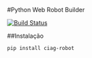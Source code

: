#Python Web Robot Builder

[![Build Status](https://travis-ci.org/OpenCIAg/py-robot.svg?branch=master)](https://travis-ci.org/OpenCIAg/py-robot)

##Instalação

```shell
pip install ciag-robot
```